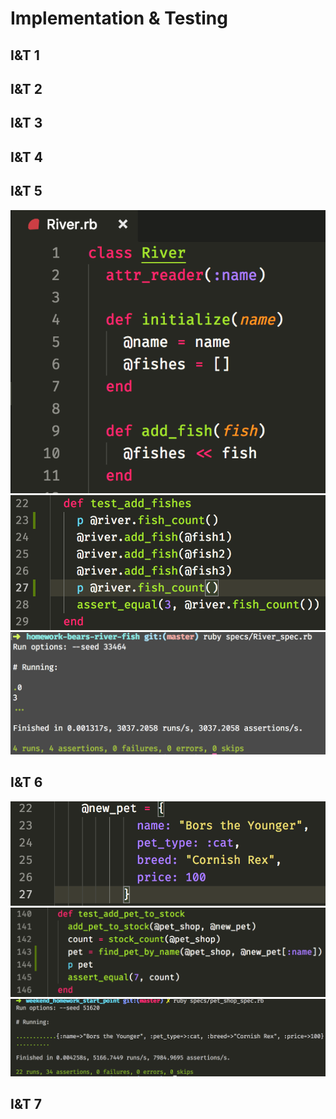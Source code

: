 # Implementation & Testing

## I&T 1

## I&T 2

## I&T 3

## I&T 4

## I&T 5
![](it/IT5a.png)
![](it/IT5b.png)
![](it/IT5c.png)

## I&T 6
![](it/IT6a.png)
![](it/IT6b.png)
![](it/IT6c.png)

## I&T 7